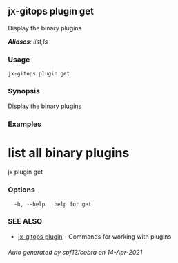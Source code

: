 ## jx-gitops plugin get

Display the binary plugins

***Aliases**: list,ls*

### Usage

```
jx-gitops plugin get
```

### Synopsis

Display the binary plugins

### Examples

  # list all binary plugins
  jx plugin get

### Options

```
  -h, --help   help for get
```

### SEE ALSO

* [jx-gitops plugin](jx-gitops_plugin.md)	 - Commands for working with plugins

###### Auto generated by spf13/cobra on 14-Apr-2021
